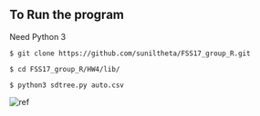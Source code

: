 ## To Run the program
Need Python 3

`$ git clone https://github.com/suniltheta/FSS17_group_R.git`

`$ cd FSS17_group_R/HW4/lib/`

`$ python3 sdtree.py auto.csv`


![ref](https://github.com/lualure/src/)
